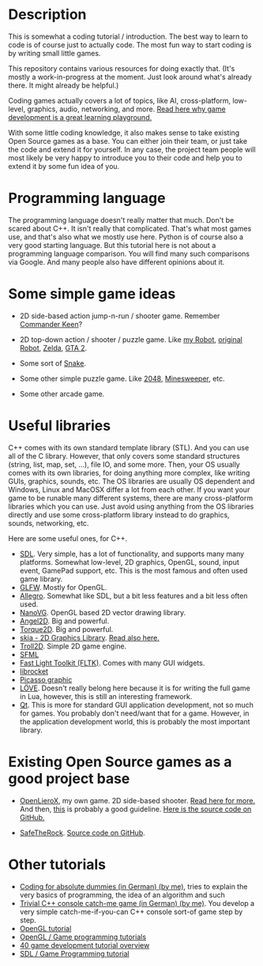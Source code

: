 
# Description

This is somewhat a coding tutorial / introduction.
The best way to learn to code is of course just to actually code.
The most fun way to start coding is by writing small little games.

This repository contains various resources for doing exactly that.
(It's mostly a work-in-progress at the moment. Just look around what's already there. It might already be helpful.)

Coding games actually covers a lot of topics, like AI, cross-platform, low-level, graphics, audio, networking, and more.
[Read here why game development is a great learning playground.](http://www.openlierox.net/wiki/index.php/Why_game_development_is_a_great_learning_playground)

With some little coding knowledge, it also makes sense to take existing Open Source games as a base.
You can either join their team, or just take the code and extend it for yourself.
In any case, the project team people will most likely be very happy to introduce you to their code and help you to extend it by some fun idea of you.


# Programming language

The programming language doesn't really matter that much.
Don't be scared about C++. It isn't really that complicated.
That's what most games use, and that's also what we mostly use here.
Python is of course also a very good starting language.
But this tutorial here is not about a programming language comparison.
You will find many such comparisons via Google.
And many people also have different opinions about it.


# Some simple game ideas

* 2D side-based action jump-n-run / shooter game.
Remember [Commander Keen](http://en.wikipedia.org/wiki/Commander_Keen)?

* 2D top-down action / shooter / puzzle game. Like [my Robot](http://www.az2000.de/projects/robot2/), [original Robot](http://www.game-of-robot.de/robot2.htm), [Zelda](http://en.wikipedia.org/wiki/The_Legend_of_Zelda), [GTA 2](http://en.wikipedia.org/wiki/Grand_Theft_Auto_2).

* Some sort of [Snake](http://en.wikipedia.org/wiki/Snake_(video_game)).

* Some other simple puzzle game. Like [2048](http://gabrielecirulli.github.io/2048/), [Minesweeper](http://en.wikipedia.org/wiki/Minesweeper_(video_game)), etc.

* Some other arcade game.


# Useful libraries

C++ comes with its own standard template library (STL). And you can use all of the C library.
However, that only covers some standard structures (string, list, map, set, ...), file IO, and some more.
Then, your OS usually comes with its own libraries, for doing anything more complex, like writing GUIs, graphics, sounds, etc.
The OS libraries are usually OS dependent and Windows, Linux and MacOSX differ a lot from each other.
If you want your game to be runable many different systems, there are many cross-platform libraries which you can use.
Just avoid using anything from the OS libraries directly and use some cross-platform library instead to do graphics, sounds, networking, etc.

Here are some useful ones, for C++.

* [SDL](https://www.libsdl.org/).
Very simple, has a lot of functionality, and supports many many platforms.
Somewhat low-level, 2D graphics, OpenGL, sound, input event, GamePad support, etc.
This is the most famous and often used game library.
* [GLFW](http://www.glfw.org/). Mostly for OpenGL.
* [Allegro](https://www.allegro.cc/).
Somewhat like SDL, but a bit less features and a bit less often used.
* [NanoVG](https://github.com/memononen/nanovg). OpenGL based 2D vector drawing library.
* [Angel2D](http://angel2d.com/). Big and powerful.
* [Torque2D](http://www.garagegames.com/products/torque-2d). Big and powerful.
* [skia - 2D Graphics Library](https://code.google.com/p/skia/). [Read also here.](http://www.phoronix.com/scan.php?page=news_item&px=OTM0Mw)
* [Troll2D](https://code.google.com/p/troll2d/). Simple 2D game engine.
* [SFML](http://sfml-dev.org/)
* [Fast Light Toolkit (FLTK)](http://www.fltk.org/). Comes with many GUI widgets.
* [librocket](http://librocket.com/)
* [Picasso graphic](https://code.google.com/p/picasso-graphic/)
* [LÖVE](http://love2d.org/).
Doesn't really belong here because it is for writing the full game in Lua, however, this is still an interesting framework.
* [Qt](http://qt-project.org/).
This is more for standard GUI application development, not so much for games.
You probably don't need/want that for a game.
However, in the application development world, this is probably the most important library.


# Existing Open Source games as a good project base

* [OpenLieroX](http://openlierox.net), my own game. 2D side-based shooter.
[Read here for more.](http://www.openlierox.net/wiki/index.php/Learning_to_code)
And then, [this](http://www.openlierox.net/wiki/index.php/Contribute_to_the_source_code) is probably a good guideline.
[Here is the source code on GitHub.](https://github.com/albertz/openlierox)

* [SafeTheRock](https://sourceforge.net/projects/savetherock/).
[Source code on GitHub](https://github.com/albertz/SaveTheRock).


# Other tutorials

* [Coding for absolute dummies (in German) (by me)](http://www.az2000.de/docs/coding_for_dummies/), tries to explain the very basics of programming, the idea of an algorithm and such
* [Trivial C++ console catch-me game (in German) (by me)](http://www.az2000.de/projects/cpp_tut/). You develop a very simple catch-me-if-you-can C++ console sort-of game step by step.
* [OpenGL tutorial](http://www3.ntu.edu.sg/home/ehchua/programming/opengl/CG_Introduction.html)
* [OpenGL / Game programming tutorials](http://nehe.gamedev.net/)
* [40 game development tutorial overview](http://gamedevelopment.tutsplus.com/articles/40-fantastic-game-development-tutorials-from-across-the-web--gamedev-3384)
* [SDL / Game Programming tutorial](http://lazyfoo.net/tutorials/SDL/index.php)
